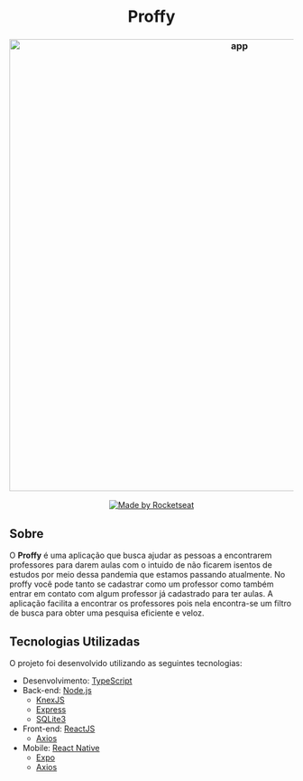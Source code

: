<h1 align="center">Proffy</h1>
<h3 align="center">
    <img alt="app" title="#app" width="800px" src="https://user-images.githubusercontent.com/43592310/84086554-88aad980-a9be-11ea-9f74-d393af146bd0.png">
</h3>

<p align="center">
  <a href="https://rocketseat.com.br">
    <img alt="Made by Rocketseat" src="https://img.shields.io/badge/made%20by-Rocketseat-%237519C1">
  </a>
</p>

<a id="sobre"></a>

## Sobre

O <strong>Proffy</strong> é uma aplicação que busca ajudar as pessoas a encontrarem professores para darem aulas com o intuido de não ficarem isentos de estudos por meio dessa pandemia que estamos passando atualmente. No proffy você pode tanto se cadastrar como um professor como também entrar em contato com algum professor já cadastrado para ter aulas. A aplicação facilita a encontrar os professores pois nela encontra-se um filtro de busca para obter uma pesquisa eficiente e veloz.

<a id="tecnologias-utilizadas"></a>

## Tecnologias Utilizadas

O projeto foi desenvolvido utilizando as seguintes tecnologias:

- Desenvolvimento: [TypeScript](https://www.typescriptlang.org/)
- Back-end: [Node.js](https://nodejs.org/en/)
  - [KnexJS](http://knexjs.org/)
  - [Express](https://expressjs.com/pt-br/)
  - [SQLite3](https://www.sqlite.org/docs.html)
- Front-end: [ReactJS](https://reactjs.org/)
  - [Axios](https://github.com/axios/axios)
- Mobile: [React Native](https://reactnative.dev/)
  - [Expo](https://docs.expo.io/)
  - [Axios](https://github.com/axios/axios)

